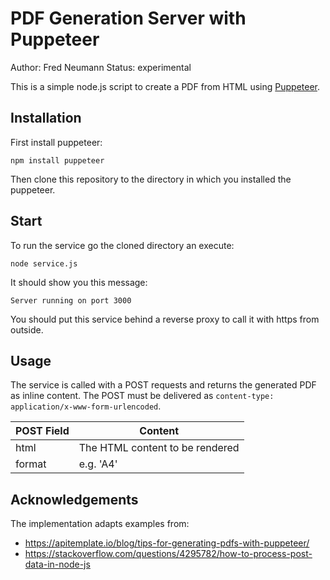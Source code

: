 # PDF Generation Server with Puppeteer

Author: Fred Neumann
Status: experimental

This is a simple node.js script to create a PDF from HTML using [Puppeteer](https://pptr.dev/).

## Installation

First install puppeteer:

````
npm install puppeteer
````

Then clone this repository to the directory in which you installed the puppeteer.

## Start

To run the service go the cloned directory an execute:
````
node service.js
````

It should show you this message:
````
Server running on port 3000
````

You should put this service behind a reverse proxy to call it with https from outside.

## Usage

The service is called with a POST requests and returns the generated PDF as inline content. The POST must be delivered as 
`content-type: application/x-www-form-urlencoded`.

| POST Field | Content                         |
|------------|---------------------------------|
| html       | The HTML content to be rendered |
| format     | e.g. 'A4'                       |


## Acknowledgements

The implementation adapts examples from:

- https://apitemplate.io/blog/tips-for-generating-pdfs-with-puppeteer/
- https://stackoverflow.com/questions/4295782/how-to-process-post-data-in-node-js

